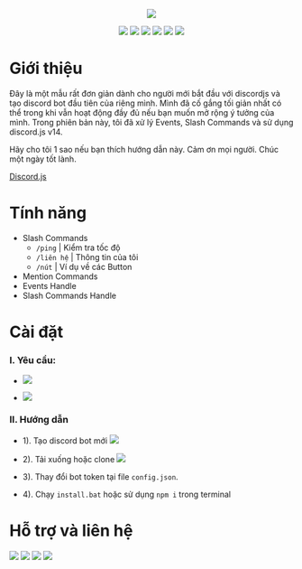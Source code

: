 <p align="center">
	<img src="https://github-readme-stats.vercel.app/api/pin/?username=ngnducnhat&repo=template-discordjs-v14&theme=dark">
</p>

<p align="center">
    <img src="https://img.shields.io/github/v/release/ngnducnhat/template-discordjs-v14?style=flat-square">
    <img src="https://img.shields.io/github/forks/ngnducnhat/template-discordjs-v14?style=flat-square">
    <img src="https://img.shields.io/github/stars/ngnducnhat/template-discordjs-v14?color=yellow&style=flat-square">
    <img src="https://img.shields.io/github/license/ngnducnhat/template-discordjs-v14?style=flat-square">
    <img src="https://img.shields.io/github/issues/ngnducnhat/template-discordjs-v14?color=yellow&style=flat-square">
    <img src="https://img.shields.io/github/issues-closed-raw/ngnducnhat/template-discordjs-v14?style=flat-square">
</p>

# Giới thiệu

Đây là một mẫu rất đơn giản dành cho người mới bắt đầu với discordjs và tạo discord bot đầu tiên của riêng mình. Mình đã cố gắng tối giản nhất có thể trong khi vẫn hoạt động đầy đủ nếu bạn muốn mở rộng ý tưởng của mình. Trong phiên bản này, tôi đã xử lý Events, Slash Commands và sử dụng discord.js v14.

Hãy cho tôi 1 sao nếu bạn thích hướng dẫn này. Cảm ơn mọi người. Chúc một ngày tốt lành.

[Discord.js](https://discord.js.org/)

# Tính năng

- Slash Commands
     - `/ping` | Kiểm tra tốc độ
     - `/liên hệ` | Thông tin của tôi
     - `/nút` | Ví dụ về các Button
- Mention Commands
- Events Handle
- Slash Commands Handle 

# Cài đặt

### I. Yêu cầu:

- <a href="https://nodejs.org/en/"><img src="https://img.shields.io/badge/v18.13.0-100000?style=flat-square&logo=node.js&label =Node.js&color=blue&logoColor=lime"></a>

- <a href="https://www.npmjs.com/package/discord.js"><img src="https://img.shields.io/badge/14.7.1-100000?style=flat- square&logo=npm&label=Discord.js&color=blue"></a>

### II. Hướng dẫn

- 1). Tạo discord bot mới <a href="https://discord.com/developers/applications"><img src="https://img.shields.io/badge/Discord-7289DA?style=flat-square&logo =discord&logoColor=white"></a>


- 2). Tải xuống hoặc clone <a href="https://github.com/ngnducnhat/template-discordjs-v14/releases/latest"><img src="https://img.shields.io/badge/ Download-1.0.0-blue?style=flat-square"></a>

- 3). Thay đổi bot token tại file `config.json`.
- 4). Chạy `install.bat` hoặc sử dụng `npm i` trong terminal

# Hỗ trợ và liên hệ

<a href="https://bit.ly/3ykbdSS?r=lp"><img src="https://img.shields.io/badge/Facebook-1877F2?style=flat-square&logo=facebook&logoColor=white "></a>
<a href="https://github.com/ngnducnhat"><img src="https://img.shields.io/badge/GitHub-100000?style=flat-square&logo=github&logoColor=white"></a>
<a href="mailto:contactwithme.isme@gmail.com"><img src="https://img.shields.io/badge/Gmail-D14836?style=flat-square&logo=gmail&logoColor=white"></a>
<a href="https://bit.ly/m/perlescent_1"><img src="https://img.shields.io/badge/website-000000?style=flat-square&logo=About.me&logoColor=white "></a>